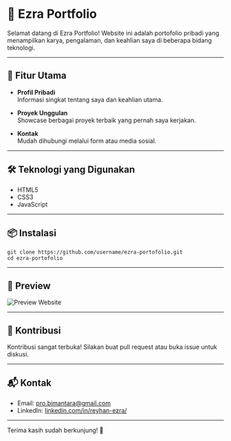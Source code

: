# 🎨 Ezra Portfolio

Selamat datang di Ezra Portfolio! Website ini adalah portofolio pribadi yang menampilkan karya, pengalaman, dan keahlian saya di beberapa bidang teknologi.

---

## 🚀 Fitur Utama

- **Profil Pribadi**  
    Informasi singkat tentang saya dan keahlian utama.

- **Proyek Unggulan**  
    Showcase berbagai proyek terbaik yang pernah saya kerjakan.

- **Kontak**  
    Mudah dihubungi melalui form atau media sosial.

---

## 🛠️ Teknologi yang Digunakan

- HTML5
- CSS3
- JavaScript

---

## 📦 Instalasi

```
git clone https://github.com/username/ezra-portofolio.git
cd ezra-portofolio
```

---

## 📸 Preview

![Preview Website](preview.png)

---

## 🤝 Kontribusi

Kontribusi sangat terbuka! Silakan buat pull request atau buka issue untuk diskusi.

---

## 📬 Kontak

- Email: pro.bimantara@gmail.com
- LinkedIn: [linkedin.com/in/reyhan-ezra/](https://www.linkedin.com/in/reyhan-ezra/)

---

Terima kasih sudah berkunjung! 🌟